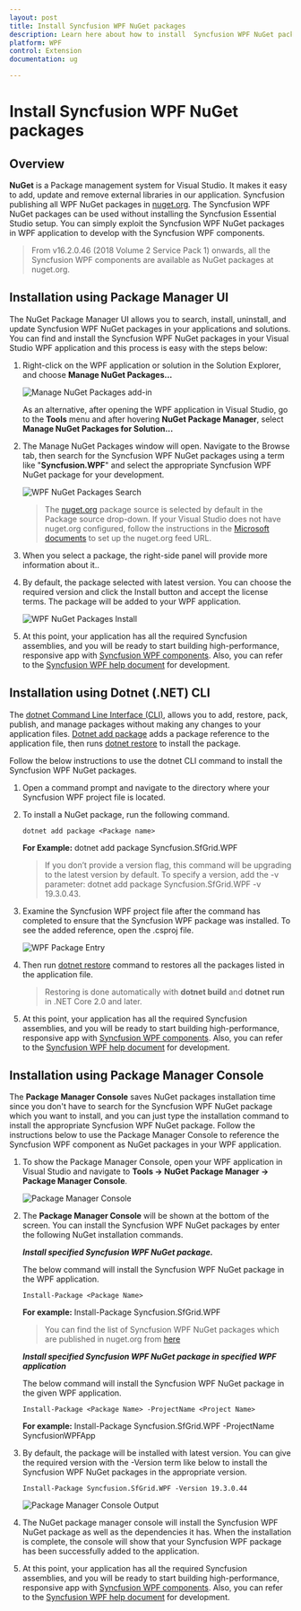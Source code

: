 ```yaml
---
layout: post
title: Install Syncfusion WPF NuGet packages
description: Learn here about how to install  Syncfusion WPF NuGet packages from Package manager and NuGet manager.
platform: WPF
control: Extension
documentation: ug

---
```


# Install Syncfusion WPF NuGet packages

## Overview

**NuGet** is a Package management system for Visual Studio. It makes it easy to add, update and remove external libraries in our application. Syncfusion publishing all WPF NuGet packages in  [nuget.org](https://www.nuget.org/packages?q=Tags%3A%22Wpf%22+syncfusion). The Syncfusion WPF NuGet packages can be used without installing the Syncfusion Essential Studio setup. You can simply exploit the Syncfusion WPF NuGet packages in WPF application to develop with the Syncfusion WPF components.

> From v16.2.0.46 (2018 Volume 2 Service Pack 1) onwards, all the Syncfusion WPF components are available as NuGet packages at nuget.org.

## Installation using Package Manager UI

The NuGet Package Manager UI allows you to search, install, uninstall, and update Syncfusion WPF NuGet packages in your applications and solutions. You can find and install the Syncfusion WPF NuGet packages in your Visual Studio WPF application and this process is easy with the steps below:

1. Right-click on the WPF application or solution in the Solution Explorer, and choose **Manage NuGet Packages...**

    ![Manage NuGet Packages add-in](Platform_images/manage-nuget.png)

    As an alternative, after opening the WPF application in Visual Studio, go to the **Tools** menu and after hovering **NuGet Package Manager**, select **Manage NuGet Packages for Solution...**

2. The Manage NuGet Packages window will open. Navigate to the Browse tab, then search for the Syncfusion WPF NuGet packages using a term like "**Syncfusion.WPF**" and select the appropriate Syncfusion WPF NuGet package for your development.

    ![WPF NuGet Packages Search](Platform_images/NuGetsearch.png)

    > The [nuget.org](https://api.nuget.org/v3/index.json) package source is selected by default in the Package source drop-down. If your Visual Studio does not have nuget.org configured, follow the instructions in the [Microsoft documents](https://docs.microsoft.com/en-us/nuget/tools/package-manager-ui#package-sources) to set up the nuget.org feed URL.
 
3. When you select a package, the right-side panel will provide more information about it..

4. By default, the package selected with latest version. You can choose the required version and click the Install button and accept the license terms. The package will be added to your WPF application.

    ![WPF NuGet Packages Install](Platform_images/InstallNuGet.png)

5. At this point, your application has all the required Syncfusion assemblies, and you will be ready to start building high-performance, responsive app with  [Syncfusion WPF components](https://www.syncfusion.com/wpf-controls). Also, you can refer to the [Syncfusion WPF help document](https://help.syncfusion.com/wpf/welcome-to-syncfusion-essential-wpf) for development.

## Installation using Dotnet (.NET) CLI

The [dotnet Command Line Interface (CLI)](https://docs.microsoft.com/en-us/nuget/consume-packages/install-use-packages-dotnet-cli), allows you to add, restore, pack, publish, and manage packages without making any changes to your application files. [Dotnet add package](https://docs.microsoft.com/en-us/dotnet/core/tools/dotnet-add-package?tabs=netcore2x) adds a package reference to the application file, then runs [dotnet restore](https://docs.microsoft.com/en-us/dotnet/core/tools/dotnet-restore?tabs=netcore2x) to install the package.

Follow the below instructions to use the dotnet CLI command to install the Syncfusion WPF NuGet packages.

1. Open a command prompt and navigate to the directory where your Syncfusion WPF project file is located.
2. To install a NuGet package, run the following command.

    ```dotnet add package <Package name>```

    **For Example:**
    dotnet add package Syncfusion.SfGrid.WPF

    > If you don’t provide a version flag, this command will be upgrading to the latest version by default. To specify a version, add the -v parameter: dotnet add package Syncfusion.SfGrid.WPF -v 19.3.0.43.

3. Examine the Syncfusion WPF project file after the command has completed to ensure that the Syncfusion WPF package was installed. To see the added reference, open the .csproj file.

    ![WPF Package Entry ](Platform_images/packageentry.png)

4. Then run  [dotnet restore](https://docs.microsoft.com/en-us/dotnet/core/tools/dotnet-restore?tabs=netcore2x) command to restores all the packages listed in the application file.

    > Restoring is done automatically with **dotnet build** and **dotnet run** in .NET Core 2.0 and later.

5. At this point, your application has all the required Syncfusion assemblies, and you will be ready to start building high-performance, responsive app with  [Syncfusion WPF components](https://www.syncfusion.com/wpf-controls). Also, you can refer to the [Syncfusion WPF help document](https://help.syncfusion.com/wpf/welcome-to-syncfusion-essential-wpf) for development.

## Installation using Package Manager Console

The **Package Manager Console** saves NuGet packages installation time since you don't have to search for the Syncfusion WPF NuGet package which you want to install, and you can just type the installation command to install the appropriate Syncfusion WPF NuGet package. Follow the instructions below to use the Package Manager Console to reference the Syncfusion WPF component as NuGet packages in your WPF application.

1. To show the Package Manager Console, open your WPF application in Visual Studio and navigate to **Tools -> NuGet Package Manager -> Package Manager Console**.

    ![Package Manager Console ](Platform_images/console.png)

2. The **Package Manager Console** will be shown at the bottom of the screen. You can install the Syncfusion WPF NuGet packages by enter the following NuGet installation commands.

    ***Install specified Syncfusion WPF NuGet package.***

    The below command will install the Syncfusion WPF NuGet package in the WPF application.

    ```Install-Package <Package Name>```

    **For example:** Install-Package Syncfusion.SfGrid.WPF

    > You can find the list of Syncfusion WPF NuGet packages which are published in nuget.org from [here](https://www.nuget.org/packages?q=Tags%3A%22wpf%22+syncfusion)

    ***Install specified Syncfusion WPF NuGet package in specified WPF application***

    The below command will install the Syncfusion WPF NuGet package in the given WPF application.

    ```Install-Package <Package Name> -ProjectName <Project Name>```

    **For example:** Install-Package Syncfusion.SfGrid.WPF -ProjectName SyncfusionWPFApp

3. By default, the package will be installed with latest version. You can give the required version with the -Version term like below to install the Syncfusion WPF NuGet packages in the appropriate version.

    ```Install-Package Syncfusion.SfGrid.WPF -Version 19.3.0.44```

    ![Package Manager Console Output ](Platform_images/ConsoleInstallationOutput.PNG)

4. The NuGet package manager console will install the Syncfusion WPF NuGet package as well as the dependencies it has. When the installation is complete, the console will show that your Syncfusion WPF package has been successfully added to the application.

5. At this point, your application has all the required Syncfusion assemblies, and you will be ready to start building high-performance, responsive app with  [Syncfusion WPF components](https://www.syncfusion.com/wpf-controls). Also, you can refer to the [Syncfusion WPF help document](https://help.syncfusion.com/wpf/welcome-to-syncfusion-essential-wpf) for development.